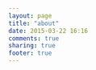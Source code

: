 ```yaml
---
layout: page
title: "about"
date: 2015-03-22 16:16
comments: true
sharing: true
footer: true
---
```


